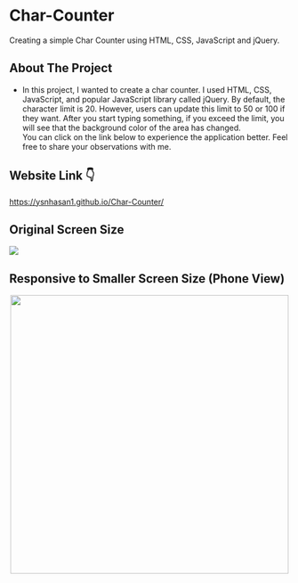 # Char-Counter

Creating a simple Char Counter using HTML, CSS, JavaScript and jQuery.

## About The Project

* In this project, I wanted to create a char counter. I used HTML, CSS, JavaScript, and popular JavaScript library called jQuery.
By default, the character limit is 20. However, users can update this limit to 50 or 100 if they want. After you start typing something, if you exceed the limit, you will see that the background color of the area has changed. </br> 
You can click on the link below to experience the application better. Feel free to share your observations with me.

## Website Link 👇
https://ysnhasan1.github.io/Char-Counter/

## Original Screen Size
<img src="https://github.com/ysnhasan1/Char-Counter/assets/102024926/512c4e7d-6c36-4450-9ff0-07ea7e7439f6"><br />

## Responsive to Smaller Screen Size (Phone View)
<div align="center">
<img src="https://github.com/ysnhasan1/Char-Counter/assets/102024926/b2b03be5-8434-47b5-9405-43e365131e2b" height="500">
</div>
